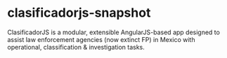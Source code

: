 # clasificadorjs-snapshot
ClasificadorJS is a modular, extensible AngularJS-based app designed to assist law enforcement agencies (now extinct FP) in Mexico with operational, classification &amp; investigation tasks.
